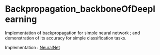 # Backpropagation_backboneOfDeeplearning
Implementation of backpropagation for simple neural network ; and demonstration of its accuracy for simple classification tasks.

Implementation : [NeuralNet](https://github.com/its7ARC/Backpropagation_backboneOfDeeplearning/blob/master/NeuralNet.ipynb)

